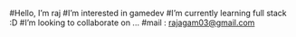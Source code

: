 #Hello, I’m raj
#I’m interested in gamedev
#I’m currently learning full stack :D
#I’m looking to collaborate on ...
#mail : rajagam03@gmail.com

<!---
rajagam/rajagam is a ✨ special ✨ repository because its `README.md` (this file) appears on your GitHub profile.
You can click the Preview link to take a look at your changes.
---> 
